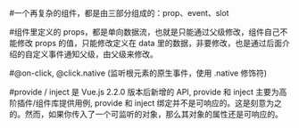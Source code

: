 #一个再复杂的组件，都是由三部分组成的：prop、event、slot

#组件里定义的 props，都是单向数据流，也就是只能通过父级修改，组件自己不能修改 props 的值，只能修改定义在 data 里的数据，非要修改，也是通过后面介绍的自定义事件通知父级，由父级来修改。

#@on-click, @click.native (监听根元素的原生事件，使用 .native 修饰符)

#provide / inject 是 Vue.js 2.2.0 版本后新增的 API, provide 和 inject 主要为高阶插件/组件库提供用例, provide 和 inject 绑定并不是可响应的。这是刻意为之的。然而，如果你传入了一个可监听的对象，那么其对象的属性还是可响应的。